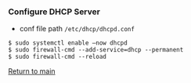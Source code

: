 ### Configure DHCP Server
- conf file path  `/etc/dhcp/dhcpd.conf`
```
$ sudo systemctl enable –now dhcpd
$ sudo firewall-cmd --add-service=dhcp --permanent 
$ sudo firewall-cmd --reload
```

[Return to main](../README.md)